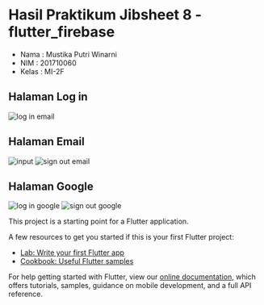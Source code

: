 # Hasil Praktikum Jibsheet 8 - flutter_firebase

- Nama : Mustika Putri Winarni
- NIM : 201710060
- Kelas : MI-2F
## Halaman Log in
![log in email](https://user-images.githubusercontent.com/89899666/169103224-a842e4c6-656b-48fc-8597-80bb779446f1.jpeg)

## Halaman Email
![input](https://user-images.githubusercontent.com/89899666/169103214-82e18efe-1286-4630-9877-44b6b60cbb17.jpeg)
![sign out email](https://user-images.githubusercontent.com/89899666/169103231-da7ea92c-6fde-4b35-8907-7c86cf5247a1.jpeg)

## Halaman Google
![log in google](https://user-images.githubusercontent.com/89899666/169103228-8ecfc969-9666-45ce-936a-9f558eabec7c.jpeg)
![sign out google](https://user-images.githubusercontent.com/89899666/169103234-9939b4f1-a306-4b03-9810-868fd3ebfdf4.jpeg)

This project is a starting point for a Flutter application.

A few resources to get you started if this is your first Flutter project:

- [Lab: Write your first Flutter app](https://flutter.dev/docs/get-started/codelab)
- [Cookbook: Useful Flutter samples](https://flutter.dev/docs/cookbook)

For help getting started with Flutter, view our
[online documentation](https://flutter.dev/docs), which offers tutorials,
samples, guidance on mobile development, and a full API reference.

